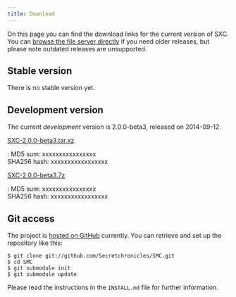 ```yaml
---
title: Download
---
```


On this page you can find the download links for the current version
of SXC. You can [browse the file
server directly](ftp://ftp.secretchronicles.de/public/releases) if you
need older releases, but please note outdated releases are
unsupported.

Stable version
--------------

There is no stable version yet.

Development version
-------------------

The current *development* version is 2.0.0-beta3, released on
2014-09-12.

[SXC-2.0.0-beta3.tar.xz](ftp://ftp.secretchronicles.de/public/releases/SXC-2.0.0-beta3.tar.xz)

: MD5 sum: xxxxxxxxxxxxxxxx<br/>
  SHA256 hash: xxxxxxxxxxxxxxxxx

[SXC-2.0.0-beta3.7z](ftp://ftp.secretchronicles.de/public/releases/SXC-2.0.0-beta3.7z)

: MD5 sum: xxxxxxxxxxxxxxxx<br/>
  SHA256 hash: xxxxxxxxxxxxxxxxx

Git access
----------

The project is [hosted on
GitHub](https://github.com/Secretchronicles/SMC) currently. You can
retrieve and set up the repository like this:

~~~~~~~~~~~~~~~~~~~
$ git clone git://github.com/Secretchronicles/SMC.git
$ cd SMC
$ git submodule init
$ git submodule update
~~~~~~~~~~~~~~~~~~~

Please read the instructions in the `INSTALL.md` file for further
information.
